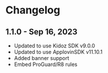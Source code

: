 # Changelog

## 1.1.0 - Sep 16, 2023

* Updated to use Kidoz SDK v9.0.0
* Updated to use ApplovinSDK v11.10.1
* Added banner support
* Embed ProGuard/R8 rules
